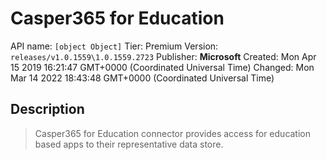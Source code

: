 # Casper365 for Education
API name: `[object Object]`
Tier: Premium
Version: `releases/v1.0.1559\1.0.1559.2723`
Publisher: **Microsoft**
Created: Mon Apr 15 2019 16:21:47 GMT+0000 (Coordinated Universal Time)
Changed: Mon Mar 14 2022 18:43:48 GMT+0000 (Coordinated Universal Time)

## Description
> Casper365 for Education connector provides access for education based apps to their representative data store.
